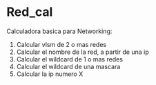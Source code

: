 # Red_cal
Calculadora basica para Networking:

1. Calcular vlsm de 2 o mas redes
2. Calcular el nombre de la red, a partir de una ip
3. Calcular el wildcard de 1 o mas redes
4. Calcular el wildcard de una mascara
5. Calcular la ip numero X
